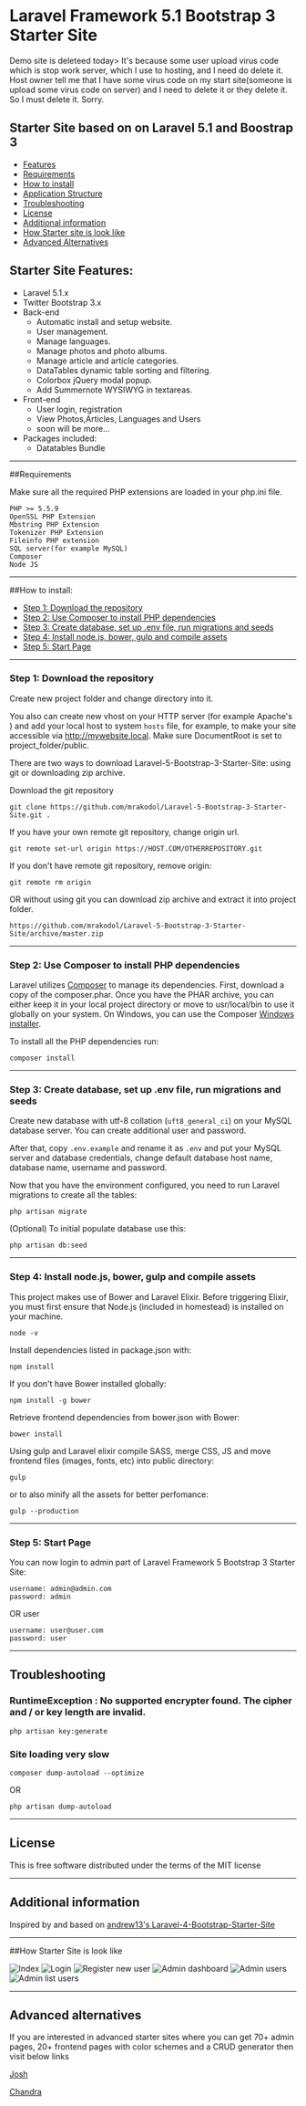 # Laravel Framework 5.1  Bootstrap 3 Starter Site

Demo site is deleteed today> It's because some user upload virus code which is stop work server, which I use to hosting, and I need do delete it. Host owner tell me that I have some virus code on my start site(someone is upload some virus code on server) and I need to delete it or they delete it. So I must delete it. Sorry.

## Starter Site based on on Laravel 5.1 and Boostrap 3
* [Features](#feature1)
* [Requirements](#feature2)
* [How to install](#feature3)
* [Application Structure](#feature4)
* [Troubleshooting](#feature5)
* [License](#feature6)
* [Additional information](#feature7)
* [How Starter site is look like](#feature8)
* [Advanced Alternatives](#feature9)

<a name="feature1"></a>
## Starter Site Features:
* Laravel 5.1.x
* Twitter Bootstrap 3.x
* Back-end
	* Automatic install and setup website.
	* User management.
	* Manage languages.
	* Manage photos and photo albums.
	* Manage article and article categories.
    * DataTables dynamic table sorting and filtering.
    * Colorbox jQuery modal popup.
    * Add Summernote WYSIWYG in textareas.
* Front-end
	* User login, registration
	* View Photos,Articles, Languages and Users
	* soon will be more...
* Packages included:
	* Datatables Bundle

-----
<a name="feature2"></a>
##Requirements

Make sure all the required PHP extensions are loaded in your php.ini file.

	PHP >= 5.5.9
	OpenSSL PHP Extension
	Mbstring PHP Extension
	Tokenizer PHP Extension
	Fileinfo PHP extension
	SQL server(for example MySQL)
	Composer
	Node JS

-----
<a name="feature3"></a>
##How to install:
* [Step 1: Download the repository](#step1)
* [Step 2: Use Composer to install PHP dependencies](#step2)
* [Step 3: Create database, set up .env file, run migrations and seeds](#step3)
* [Step 4: Install node.js, bower, gulp and compile assets](#step4)
* [Step 5: Start Page](#step5)

-----
<a name="step1"></a>
### Step 1: Download the repository

Create new project folder and change directory into it.

You also can create new vhost on your HTTP server (for example Apache's <vhost>) and add your local host to system `hosts` file, for example, to make your site accessible via http://mywebsite.local. Make sure DocumentRoot is set to project_folder/public.

There are two ways to download Laravel-5-Bootstrap-3-Starter-Site: using git or downloading zip archive.

Download the git repository

    git clone https://github.com/mrakodol/Laravel-5-Bootstrap-3-Starter-Site.git .
    
If you have your own remote git repository, change origin url.

    git remote set-url origin https://HOST.COM/OTHERREPOSITORY.git
    
If you don't have remote git repository, remove origin:

    git remote rm origin

OR without using git you can download zip archive and extract it into project folder.

    https://github.com/mrakodol/Laravel-5-Bootstrap-3-Starter-Site/archive/master.zip


-----
<a name="step2"></a>
### Step 2: Use Composer to install PHP dependencies

Laravel utilizes [Composer](http://getcomposer.org/) to manage its dependencies. First, download a copy of the composer.phar.
Once you have the PHAR archive, you can either keep it in your local project directory or move to
usr/local/bin to use it globally on your system.
On Windows, you can use the Composer [Windows installer](https://getcomposer.org/Composer-Setup.exe).

To install all the PHP dependencies run:

    composer install


-----
<a name="step3"></a>
### Step 3: Create database, set up .env file, run migrations and seeds

Create new database with utf-8 collation (`uft8_general_ci`) on your MySQL database server. You can create additional user and password.

After that, copy `.env.example` and rename it as `.env` and put your MySQL server and database credentials, change default database host name, database name, username and password.

Now that you have the environment configured, you need to run Laravel migrations to create all the tables:

    php artisan migrate

(Optional) To initial populate database use this:

    php artisan db:seed


-----
<a name="step4"></a>
### Step 4: Install node.js, bower, gulp and compile assets

This project makes use of Bower and Laravel Elixir. Before triggering Elixir, you must first ensure that Node.js (included in homestead) is installed on your machine.

    node -v

Install dependencies listed in package.json with:

    npm install

If you don't have Bower installed globally:

    npm install -g bower

Retrieve frontend dependencies from bower.json with Bower:

    bower install

Using gulp and Laravel elixir compile SASS, merge CSS, JS and move frontend files (images, fonts, etc) into public directory:

    gulp

or to also minify all the assets for better perfomance:

    gulp --production


-----
<a name="step5"></a>
### Step 5: Start Page

You can now login to admin part of Laravel Framework 5  Bootstrap 3 Starter Site:

    username: admin@admin.com
    password: admin
OR user

    username: user@user.com
    password: user

-----
<a name="feature5"></a>
## Troubleshooting

### RuntimeException : No supported encrypter found. The cipher and / or key length are invalid.

    php artisan key:generate

### Site loading very slow

	composer dump-autoload --optimize
OR

    php artisan dump-autoload

-----
<a name="feature6"></a>
## License

This is free software distributed under the terms of the MIT license

-----
<a name="feature7"></a>
## Additional information

Inspired by and based on [andrew13's Laravel-4-Bootstrap-Starter-Site](https://github.com/andrew13/Laravel-4-Bootstrap-Starter-Site)

----
<a name="feature8"></a>
##How Starter Site is look like

![Index](http://i57.tinypic.com/2yug28x.jpg)
![Login](http://i58.tinypic.com/r7p4et.jpg)
![Register new user](http://i61.tinypic.com/fvcz5x.jpg)
![Admin dashboard](http://i58.tinypic.com/b9g2g1.jpg)
![Admin users](http://i60.tinypic.com/301hemp.jpg)
![Admin list users](http://i58.tinypic.com/2ujl5dh.jpg)

----
<a name="feature9"></a>
## Advanced alternatives
If you are interested in advanced starter sites where you can get 70+ admin pages, 20+ frontend pages with color schemes and a CRUD generator then visit below links

[Josh](http://goo.gl/Mnhunr)

[Chandra](http://goo.gl/hk4ut3)
